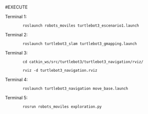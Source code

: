 #EXECUTE


Terminal 1: 

            roslaunch robots_moviles turtlebot3_escenario1.launch

Terminal 2: 
            
            roslaunch turtlebot3_slam turtlebot3_gmapping.launch

Terminal 3: 

            cd catkin_ws/src/turtlebot3/turtlebot3_navigation/rviz/

            rviz -d turtlebot3_navigation.rviz

Terminal 4: 

            roslaunch turtlebot3_navigation move_base.launch

Terminal 5: 

            rosrun robots_moviles exploration.py
